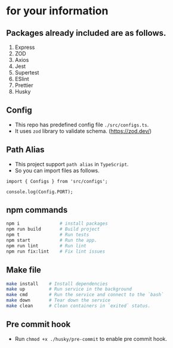 # for your information
## Packages already included are as follows.
1. Express
2. ZOD
3. Axios
4. Jest
5. Supertest
6. ESlint
7. Prettier
8. Husky

## Config

- This repo has predefined config file `./src/configs.ts`.
- It uses `zod` library to validate schema.
  (https://zod.dev/)

## Path Alias

- This project support `path alias` in `TypeScript`.
- So you can import files as follows.

```
import { Configs } from 'src/configs';

console.log(Config.PORT);
```

## npm commands

```sh
npm i               # install packages
npm run build       # Build project
npm t               # Run tests
npm start           # Run the app.
npm run lint        # Run lint
npm run fix:lint    # Fix lint issues
```

## Make file

```sh
make install    # Install dependencies
make up         # Run service in the background
make cmd        # Run the service and connect to the `bash`
make down       # Tear down the service
make clean      # Clean containers in `exited` status.
```

## Pre commit hook

- Run `chmod +x ./husky/pre-commit` to enable pre commit hook.
